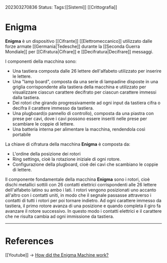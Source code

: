 202303270836
Status: 
Tags:[[Sistemi]] [[Crittografia]]

# Enigma
**Enigma** è un dispositivo [[Cifrante]] [[Elettromeccanico]] utilizzato dalle forze armate [[Germania|Tedesche]] durante la [[Seconda Guerra Mondiale]] per [[Cifratura|Cifrare]] e [[Decifratura|Decifrare]] messaggi.

I componenti della macchina sono:
- Una tastiera composta dalle 26 lettere dell'alfabeto utilizzato per inserire le lettere.
- Una "lamp board", composta da una serie di lampadine disposte in una griglia corrispondente alla tastiera della macchina e utilizzato per visualizzare ciascun carattere decifrato per ciascun carattere immessi dalla tastiera.
- Dei rotori che girando progressivamente ad ogni input da tastiera cifra o decifra il carattere immesso da tastiera.
- Una plugboard(o pannello di controllo), composta da una piastra con prese per cavi, dove i cavi possono essere inseriti nelle prese per scambiare le coppie di lettere.
- Una batteria interna per alimentare la macchina, rendendola così portabile

La chiave di cifratura della macchina **Enigma** è composta da:
- L'ordine della posizione dei rotori
- Ring settings, cioè la rotazione iniziale di ogni rotore.
- Configurazione della plugboard, cioè dei cavi che scambiano le coppie di lettere.

Il componente fondamentale della macchina **Enigma** sono i rotori, cioè dischi metallici sottili con 26 contatti elettrici corrispondenti alle 26 lettere dell'alfabeto latino su ambo i lati.
I rotori vengono posizionati uno accanto all'altro con i contatti uniti, in modo che il segnale passasse attraverso i contatti di tutti i rotori per poi tornare indietro.
Ad ogni carattere immesso da tastiera, il primo rotore avanza di una posizione e quando completa il giro fa avanzare il rotore successivo.
In questo modo i contatti elettrici e il carattere che ne risulta cambia ad ogni immissione da tastiera.





---
# References
[[Youtube]] -> [How did the Enigma Machine work?](https://www.youtube.com/watch?v=ybkkiGtJmkM)